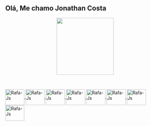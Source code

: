 ## Olá, Me chamo Jonathan Costa

<div align="center">
  <a href="https://github.com/JonathanFcosta17">
  <img height="180em" src="https://github-readme-stats.vercel.app/api?username=JonathanFcosta17&show_icons=true&theme=nightowl&include_all_commits=true&count_private=true"/>
    <!--
  <img height="180em" src="https://github-readme-stats.vercel.app/api/top-langs/?username=JonathanFcosta17&layout=compact&langs_count=7&theme=nightowl"/>
    -->
</div>

  ##
  
<div style="display: inline_block"><br>
  <img align="center" alt="Rafa-Js" height="50" width="60" src="https://cdn.jsdelivr.net/gh/devicons/devicon/icons/python/python-original.svg" />
  <img align="center" alt="Rafa-Js" height="50" width="60" src="https://cdn.jsdelivr.net/gh/devicons/devicon/icons/pandas/pandas-original.svg" />
  <img align="center" alt="Rafa-Js" height="50" width="60" src="https://cdn.jsdelivr.net/gh/devicons/devicon/icons/numpy/numpy-original.svg" />
  <img align="center" alt="Rafa-Js" height="50" width="60" src="https://cdn.jsdelivr.net/gh/devicons/devicon/icons/flask/flask-original-wordmark.svg" />
  <img align="center" alt="Rafa-Js" height="50" width="60" src="https://cdn.jsdelivr.net/gh/devicons/devicon/icons/tensorflow/tensorflow-original.svg" />
  <img align="center" alt="Rafa-Js" height="50" width="60" src="https://cdn.jsdelivr.net/gh/devicons/devicon/icons/sqlite/sqlite-original.svg" />
  <img align="center" alt="Rafa-Js" height="50" width="60" src="https://cdn.jsdelivr.net/gh/devicons/devicon/icons/c/c-original.svg" />
  <img align="center" alt="Rafa-Js" height="50" width="60" src="https://cdn.jsdelivr.net/gh/devicons/devicon/icons/git/git-original.svg" />        
</div>
